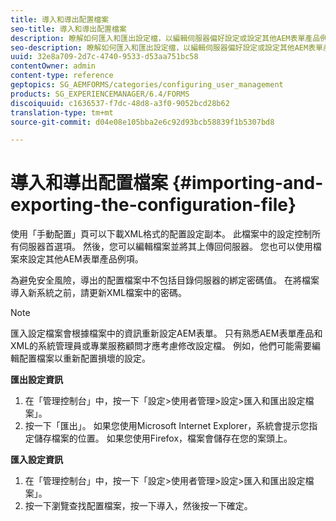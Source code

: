 ```yaml
---
title: 導入和導出配置檔案
seo-title: 導入和導出配置檔案
description: 瞭解如何匯入和匯出設定檔，以編輯伺服器偏好設定或設定其他AEM表單產品例項。
seo-description: 瞭解如何匯入和匯出設定檔，以編輯伺服器偏好設定或設定其他AEM表單產品例項。
uuid: 32e8a709-2d7c-4740-9533-d53aa751bc58
contentOwner: admin
content-type: reference
geptopics: SG_AEMFORMS/categories/configuring_user_management
products: SG_EXPERIENCEMANAGER/6.4/FORMS
discoiquuid: c1636537-f7dc-48d8-a3f0-9052bcd28b62
translation-type: tm+mt
source-git-commit: d04e08e105bba2e6c92d93bcb58839f1b5307bd8

---
```



# 導入和導出配置檔案 {#importing-and-exporting-the-configuration-file}

使用「手動配置」頁可以下載XML格式的配置設定副本。 此檔案中的設定控制所有伺服器首選項。 然後，您可以編輯檔案並將其上傳回伺服器。 您也可以使用檔案來設定其他AEM表單產品例項。

為避免安全風險，導出的配置檔案中不包括目錄伺服器的綁定密碼值。 在將檔案導入新系統之前，請更新XML檔案中的密碼。

>[!NOTE]
>
>匯入設定檔案會根據檔案中的資訊重新設定AEM表單。 只有熟悉AEM表單產品和XML的系統管理員或專業服務顧問才應考慮修改設定檔。 例如，他們可能需要編輯配置檔案以重新配置損壞的設定。

**匯出設定資訊**

1. 在「管理控制台」中，按一下「設定>使用者管理>設定>匯入和匯出設定檔案」。
1. 按一下「匯出」。 如果您使用Microsoft Internet Explorer，系統會提示您指定儲存檔案的位置。 如果您使用Firefox，檔案會儲存在您的案頭上。

**匯入設定資訊**

1. 在「管理控制台」中，按一下「設定>使用者管理>設定>匯入和匯出設定檔案」。
1. 按一下瀏覽查找配置檔案，按一下導入，然後按一下確定。

